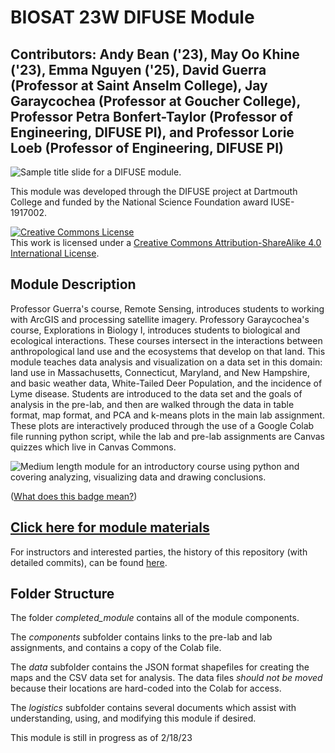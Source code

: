 # BIOSAT 23W DIFUSE Module 

## Contributors: Andy Bean ('23), May Oo Khine ('23), Emma Nguyen ('25), David Guerra (Professor at Saint Anselm College), Jay Garaycochea (Professor at Goucher College), Professor Petra Bonfert-Taylor (Professor of Engineering, DIFUSE PI), and Professor Lorie Loeb (Professor of Engineering, DIFUSE PI)

![Sample title slide for a DIFUSE module.](repository-assets/DIFUSE-bio-sat.png)

This module was developed through the DIFUSE project at Dartmouth College and funded by the National Science Foundation award IUSE-1917002.

<a rel="license" href="http://creativecommons.org/licenses/by-sa/4.0/"><img alt="Creative Commons License" style="border-width:0" src="https://i.creativecommons.org/l/by-sa/4.0/88x31.png" /></a><br />This work is licensed under a <a rel="license" href="http://creativecommons.org/licenses/by-sa/4.0/">Creative Commons Attribution-ShareAlike 4.0 International License</a>.

## Module Description 
Professor Guerra's course, Remote Sensing, introduces students to working with ArcGIS and processing satellite imagery. Professory Garaycochea's course, Explorations in Biology I, introduces students to biological and ecological interactions. These courses intersect in the interactions between anthropological land use and the ecosystems that develop on that land. This module teaches data analysis and visualization on a data set in this domain: land use in Massachusetts, Connecticut, Maryland, and New Hampshire, and basic weather data, White-Tailed Deer Population, and the incidence of Lyme disease. Students are introduced to the data set and the goals of analysis in the pre-lab, and then are walked through the data in table format, map format, and PCA and k-means plots in the main lab assignment. These plots are interactively produced through the use of a Google Colab file running python script, while the lab and pre-lab assignments are Canvas quizzes which live in Canvas Commons.  

![Medium length module for an introductory course using python and covering analyzing, visualizing data and drawing conclusions.](repository-assets/sample-badge.png "Medium length module for an introductory course using python and covering analyzing, visualizing data and drawing conclusions.")

(<a href="https://github.com/difuse-dartmouth/.github/blob/8f8f6efff8943871e1fcaa3b6f2daf1531206df6/profile/howto.md">What does this badge mean?</a>)

## [Click here for module materials](completed_module/README.md)

For instructors and interested parties, the history of this repository (with detailed commits), can be found [here](https://github.com/difuse-dartmouth/BIOSAT_W23/commits/main/).

## Folder Structure

The folder *completed_module* contains all of the module components.  

The *components* subfolder contains links to the pre-lab and lab assignments, and contains a copy of the Colab file.

The *data* subfolder contains the JSON format shapefiles for creating the maps and the CSV data set for analysis. The data files *should not be moved* because their locations are hard-coded into the Colab for access. 

The *logistics* subfolder contains several documents which assist with understanding, using, and modifying this module if desired.

This module is still in progress as of 2/18/23
